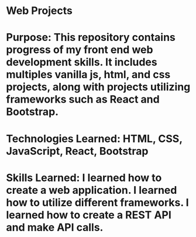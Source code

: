 # Web Projects

# Purpose: This repository contains progress of my front end web development skills. It includes multiples vanilla js, html, and css projects, along with projects utilizing frameworks such as React and Bootstrap.

# Technologies Learned: HTML, CSS, JavaScript, React, Bootstrap

# Skills Learned: I learned how to create a web application. I learned how to utilize different frameworks. I learned how to create a REST API and make API calls.
